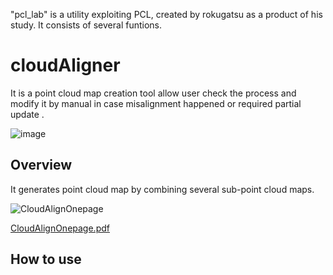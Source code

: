 "pcl_lab" is a utility exploiting PCL, created by rokugatsu as a product of his study. It consists of several funtions.
# cloudAligner
It is a point cloud map creation tool allow user check the process and modify it by manual in case misalignment happened or required partial update .

![image](https://github.com/rokugatsu/pcl_lab/assets/120123933/73afaace-516a-4c40-9897-8eaa0c86d2a8)
## Overview
It generates point cloud map by combining several sub-point cloud maps.   

![CloudAlignOnepage](https://github.com/rokugatsu/pcl_lab/assets/120123933/a4fe6168-3c2c-4cf6-9c82-3df3813ed613)

[CloudAlignOnepage.pdf](https://github.com/rokugatsu/pcl_lab/files/15047867/CloudAlignOnepage.pdf)

## How to use


